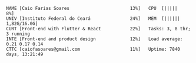 ```shell
NAME [Caio Farias Soares                       13%]   CPU  [|||||                                     8%]
UNIV [Instituto Federal do Ceará               24%]   MEM  [||||||                           1,82G/16.0G]
CURT [Front-end with Flutter & React           22%]   Tasks: 3, 8 thr; 3 running
INTE [Front-end and product design             12%]   Load average: 0.21 0.17 0.14
CTTC [caiofasoares@gmail.com                   11%]   Uptime: 7840 days, 13:21:49
```

<!---
- 👋 Hi, I’m @CaioFaSoares
- 👀 I’m interested in ...
- 🌱 I’m currently learning ...
- 💞️ I’m looking to collaborate on ...
- 📫 How to reach me ...
--->

<!---
CaioFaSoares/CaioFaSoares is a ✨ special ✨ repository because its `README.md` (this file) appears on your GitHub profile.
You can click the Preview link to take a look at your changes.
--->
